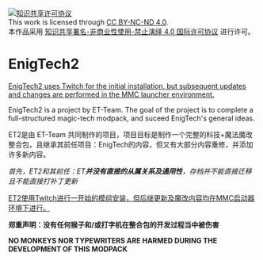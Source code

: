 <a rel="license" href="http://creativecommons.org/licenses/by-nc-nd/4.0/"><img alt="知识共享许可协议" style="border-width:0" src="https://i.creativecommons.org/l/by-nc-nd/4.0/88x31.png" /></a><br>
This work is licensed through <a rel="license" href="http://creativecommons.org/licenses/by-nc-nd/4.0/">CC BY-NC-ND 4.0</a>.<br>
本作品采用 <a rel="license" href="http://creativecommons.org/licenses/by-nc-nd/4.0/">知识共享署名-非商业性使用-禁止演绎 4.0 国际许可协议</a> 进行许可。

# EnigTech2

<u>EnigTech2 uses Twitch for the initial installation, but subsequent updates and changes are performed in the MMC launcher environment.</u>

EnigTech2 is a project by ET-Team. The goal of the project is to complete a full-structured magic-tech modpack, and suceed EnigTech's general ideas.



ET2是由 ET-Team 共同制作的项目，项目目标是制作一个完整的科技+魔法魔改整合包，且继承其前任项目：EnigTech的内容，但又有大部分内容重修，并添加许多新内容。

*首先，ET2和其前任：ET**并没有直接的从属关系及通用性**，存档并不能直接迁移且不能直接打补丁更新*

<u>ET2使用Twitch进行一开始的模组安装，但后继更新及魔改内容均在MMC启动器环境下进行。</u>


**郑重声明：没有任何猴子和/或打字机在整合包的开发过程当中被伤害**

**NO MONKEYS NOR TYPEWRITERS ARE HARMED DURING THE DEVELOPMENT OF THIS MODPACK**

